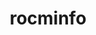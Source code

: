 ---
title: "rocminfo"
layout: cache
categories: [package, develop-2024-01-28]
meta: {"versions": ["5.4.3", "6.0.0"], "compilers": ["gcc@=11.3.0", "gcc@=11.4.0"], "oss": ["ubuntu20.04", "ubuntu22.04"], "platforms": ["linux"], "targets": ["x86_64_v3"], "stacks": ["e4s", "ml-linux-x86_64-rocm", "root"], "num_specs": 5, "num_specs_by_stack": {"root": 5, "e4s": 2, "ml-linux-x86_64-rocm": 3}}
spec_details: [{"hash": "hat34xfnuhhiniti5ulkydhpmlcj6zak", "compiler": "gcc@=11.4.0", "versions": ["6.0.0"], "os": "ubuntu20.04", "platform": "linux", "target": "x86_64_v3", "variants": ["build_system=cmake", "build_type=Release", "generator=make", "~ipo"], "stacks": ["root", "e4s"], "size": "-", "tarball": "https://binaries.spack.io/releases/develop-2024-01-28/build_cache/linux-ubuntu20.04-x86_64_v3/gcc-11.4.0/rocminfo-6.0.0/linux-ubuntu20.04-x86_64_v3-gcc-11.4.0-rocminfo-6.0.0-hat34xfnuhhiniti5ulkydhpmlcj6zak.spack"}, {"hash": "6zdnvdvy2hjw4bwtthfaiep52mqvqhwb", "compiler": "gcc@=11.4.0", "versions": ["5.4.3"], "os": "ubuntu20.04", "platform": "linux", "target": "x86_64_v3", "variants": ["build_system=cmake", "build_type=Release", "generator=make", "~ipo"], "stacks": ["root", "e4s"], "size": "-", "tarball": "https://binaries.spack.io/releases/develop-2024-01-28/build_cache/linux-ubuntu20.04-x86_64_v3/gcc-11.4.0/rocminfo-5.4.3/linux-ubuntu20.04-x86_64_v3-gcc-11.4.0-rocminfo-5.4.3-6zdnvdvy2hjw4bwtthfaiep52mqvqhwb.spack"}, {"hash": "rueaeytwgqauor3vtuah4uk32f4icwcx", "compiler": "gcc@=11.3.0", "versions": ["6.0.0"], "os": "ubuntu22.04", "platform": "linux", "target": "x86_64_v3", "variants": ["build_system=cmake", "build_type=Release", "generator=make", "~ipo"], "stacks": ["root", "ml-linux-x86_64-rocm"], "size": "-", "tarball": "https://binaries.spack.io/releases/develop-2024-01-28/build_cache/linux-ubuntu22.04-x86_64_v3/gcc-11.3.0/rocminfo-6.0.0/linux-ubuntu22.04-x86_64_v3-gcc-11.3.0-rocminfo-6.0.0-rueaeytwgqauor3vtuah4uk32f4icwcx.spack"}, {"hash": "opjokcs6bxlqiwqn4pwnpoty62jtzuas", "compiler": "gcc@=11.3.0", "versions": ["6.0.0"], "os": "ubuntu22.04", "platform": "linux", "target": "x86_64_v3", "variants": ["build_system=cmake", "build_type=Release", "generator=make", "~ipo"], "stacks": ["root", "ml-linux-x86_64-rocm"], "size": "-", "tarball": "https://binaries.spack.io/releases/develop-2024-01-28/build_cache/linux-ubuntu22.04-x86_64_v3/gcc-11.3.0/rocminfo-6.0.0/linux-ubuntu22.04-x86_64_v3-gcc-11.3.0-rocminfo-6.0.0-opjokcs6bxlqiwqn4pwnpoty62jtzuas.spack"}, {"hash": "jffege4iwtghuiltq57tennc2lmcgri3", "compiler": "gcc@=11.3.0", "versions": ["6.0.0"], "os": "ubuntu22.04", "platform": "linux", "target": "x86_64_v3", "variants": ["build_system=cmake", "build_type=Release", "generator=make", "~ipo"], "stacks": ["root", "ml-linux-x86_64-rocm"], "size": "-", "tarball": "https://binaries.spack.io/releases/develop-2024-01-28/build_cache/linux-ubuntu22.04-x86_64_v3/gcc-11.3.0/rocminfo-6.0.0/linux-ubuntu22.04-x86_64_v3-gcc-11.3.0-rocminfo-6.0.0-jffege4iwtghuiltq57tennc2lmcgri3.spack"}]
---